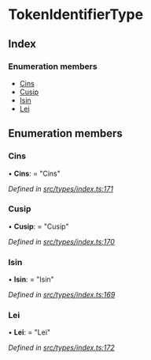 # TokenIdentifierType

## Index

### Enumeration members

* [Cins](tokenidentifiertype.md#cins)
* [Cusip](tokenidentifiertype.md#cusip)
* [Isin](tokenidentifiertype.md#isin)
* [Lei](tokenidentifiertype.md#lei)

## Enumeration members

### Cins

• **Cins**: = "Cins"

_Defined in_ [_src/types/index.ts:171_](https://github.com/PolymathNetwork/polymesh-sdk/blob/1221e467/src/types/index.ts#L171)

### Cusip

• **Cusip**: = "Cusip"

_Defined in_ [_src/types/index.ts:170_](https://github.com/PolymathNetwork/polymesh-sdk/blob/1221e467/src/types/index.ts#L170)

### Isin

• **Isin**: = "Isin"

_Defined in_ [_src/types/index.ts:169_](https://github.com/PolymathNetwork/polymesh-sdk/blob/1221e467/src/types/index.ts#L169)

### Lei

• **Lei**: = "Lei"

_Defined in_ [_src/types/index.ts:172_](https://github.com/PolymathNetwork/polymesh-sdk/blob/1221e467/src/types/index.ts#L172)

